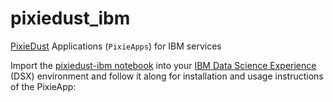 # pixiedust_ibm

[PixieDust](https://github.com/ibm-watson-data-lab/pixiedust) Applications (`PixieApps`) for IBM services

Import the [pixiedust-ibm notebook](https://github.com/ibm-watson-data-lab/pixiedust_ibm/blob/master/notebooks/pixiedust-ibm.ipynb) into your [IBM Data Science Experience](http://datascience.ibm.com/) (DSX) environment and follow it along for installation and usage instructions of the PixieApp:


